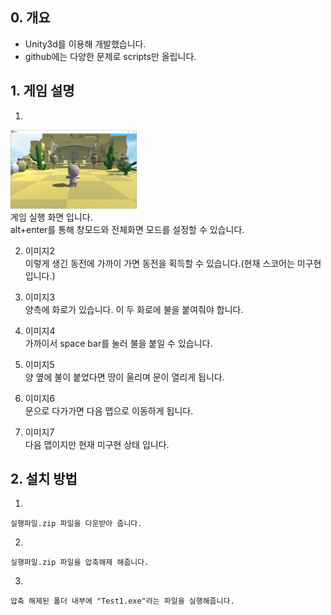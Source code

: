 ## 0. 개요
* Unity3d를 이용해 개발했습니다.
* github에는 다양한 문제로 scripts만 올립니다.

## 1. 게임 설명
  1.   
  <img src="/docs/img/01.시작화면.PNG" width="40%" height="30%"></img>   
  게임 실행 화면 입니다.   
  alt+enter를 통해 창모드와 전체화면 모드를 설정할 수 있습니다.
 
 2.
    이미지2   
 이렇게 생긴 동전에 가까이 가면 동전을 획득할 수 있습니다.(현재 스코어는 미구현 입니다.)
 
 3.
    이미지3   
 양측에 화로가 있습니다.
 이 두 화로에 불을 붙여줘야 합니다.
 
 4.
    이미지4     
 가까이서 space bar를 눌러 불을 붙일 수 있습니다.
 
 5.
    이미지5   
 양 옆에 불이 붙었다면 땅이 울리며 문이 열리게 됩니다.
 
 6.
    이미지6    
 문으로 다가가면 다음 맵으로 이동하게 됩니다.
 
 7.
    이미지7     
 다음 맵이지만 현재 미구현 상태 입니다.
 
## 2. 설치 방법
  1.   
    실행파일.zip 파일을 다운받아 줍니다.
  2.   
    실행파일.zip 파일을 압축해제 해줍니다.
  3.   
    압축 해제된 폴더 내부에 "Test1.exe"라는 파일을 실행해줍니다.
